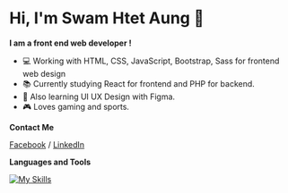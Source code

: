 # Hi, I'm Swam Htet Aung :wave:

**I am a front end web developer !**

- :computer:  Working with HTML, CSS, JavaScript, Bootstrap, Sass for frontend web design
- :books:  Currently studying React for frontend and PHP for backend.
- :memo:  Also learning UI UX Design with Figma.
- :video_game:  Loves gaming and sports.

**Contact Me**

[Facebook](https://www.facebook.com/swamhtet.aung.52/) / [LinkedIn](https://www.linkedin.com/in/swamhtetaung/)

**Languages and Tools**


[![My Skills](https://skills.thijs.gg/icons?i=html,css,js,bootstrap,sass,react,tailwind,figma,git,github,vscode)](https://skills.thijs.gg)
